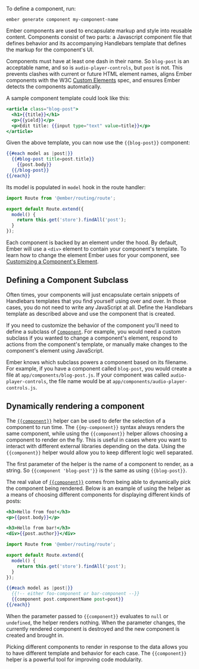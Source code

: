To define a component, run:

```shell
ember generate component my-component-name
```
Ember components are used to encapsulate markup and style into reusable content. Components consist of two parts: a Javascript component file that defines behavior and its accompanying Handlebars template that defines the markup for the component's UI.

Components must have at least one dash in their name. So `blog-post` is an acceptable
name, and so is `audio-player-controls`, but `post` is not. This prevents clashes with
current or future HTML element names, aligns Ember components with the W3C [Custom
Elements](https://dvcs.w3.org/hg/webcomponents/raw-file/tip/spec/custom/index.html)
spec, and ensures Ember detects the components automatically.

A sample component template could look like this:

```app/templates/components/blog-post.hbs
<article class="blog-post">
  <h1>{{title}}</h1>
  <p>{{yield}}</p>
  <p>Edit title: {{input type="text" value=title}}</p>
</article>
```

Given the above template, you can now use the `{{blog-post}}` component:

```app/templates/index.hbs
{{#each model as |post|}}
  {{#blog-post title=post.title}}
    {{post.body}}
  {{/blog-post}}
{{/each}}
```

Its model is populated in `model` hook in the route handler:

```app/routes/index.js
import Route from '@ember/routing/route';

export default Route.extend({
  model() {
    return this.get('store').findAll('post');
  }
});
```

Each component is backed by an element under the hood. By default,
Ember will use a `<div>` element to contain your component's template.
To learn how to change the element Ember uses for your component, see
[Customizing a Component's
Element](../customizing-a-components-element).


## Defining a Component Subclass

Often times, your components will just encapsulate certain snippets of
Handlebars templates that you find yourself using over and over. In
those cases, you do not need to write any JavaScript at all. Define
the Handlebars template as described above and use the component that is
created.

If you need to customize the behavior of the component you'll
need to define a subclass of [`Component`](https://www.emberjs.com/api/ember/release/classes/Component). For example, you would
need a custom subclass if you wanted to change a component's element,
respond to actions from the component's template, or manually make
changes to the component's element using JavaScript.

Ember knows which subclass powers a component based on its filename. For
example, if you have a component called `blog-post`, you would create a
file at `app/components/blog-post.js`. If your component was called
`audio-player-controls`, the file name would be at
`app/components/audio-player-controls.js`.

## Dynamically rendering a component

The [`{{component}}`](https://www.emberjs.com/api/ember/release/classes/Ember.Templates.helpers/methods/component?anchor=component) helper can be used to defer the selection of a component to
run time. The `{{my-component}}` syntax always renders the same component,
while using the `{{component}}` helper allows choosing a component to render on
the fly. This is useful in cases where you want to interact with different
external libraries depending on the data. Using the `{{component}}` helper would
allow you to keep different logic well separated.

The first parameter of the helper is the name of a component to render, as a
string. So `{{component 'blog-post'}}` is the same as using `{{blog-post}}`.

The real value of [`{{component}}`](https://www.emberjs.com/api/ember/release/classes/Ember.Templates.helpers/methods/component?anchor=component) comes from being able to dynamically pick
the component being rendered. Below is an example of using the helper as a
means of choosing different components for displaying different kinds of posts:

```app/templates/components/foo-component.hbs
<h3>Hello from foo!</h3>
<p>{{post.body}}</p>
```

```app/templates/components/bar-component.hbs
<h3>Hello from bar!</h3>
<div>{{post.author}}</div>
```

```app/routes/index.js
import Route from '@ember/routing/route';

export default Route.extend({
  model() {
    return this.get('store').findAll('post');
  }
});
```

```app/templates/index.hbs
{{#each model as |post|}}
  {{!-- either foo-component or bar-component --}}
  {{component post.componentName post=post}}
{{/each}}
```

When the parameter passed to `{{component}}` evaluates to `null` or `undefined`,
the helper renders nothing. When the parameter changes, the currently rendered
component is destroyed and the new component is created and brought in.

Picking different components to render in response to the data allows you to
have different template and behavior for each case. The `{{component}}` helper
is a powerful tool for improving code modularity.
